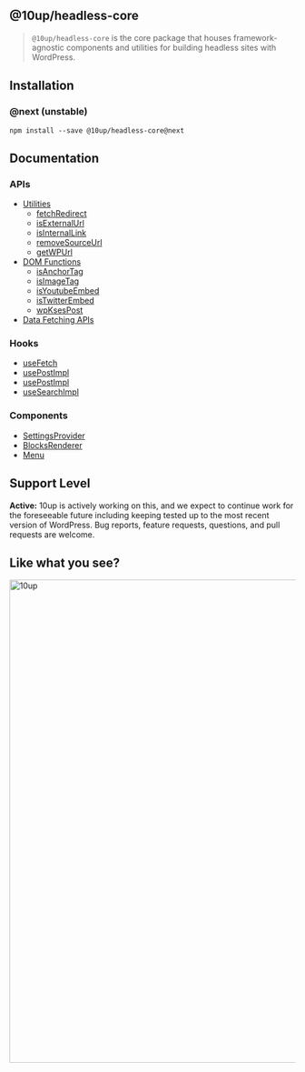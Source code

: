 ## @10up/headless-core

> `@10up/headless-core` is the core package that houses framework-agnostic components and utilities for building headless sites with WordPress.

## Installation

### @next (unstable)

```
npm install --save @10up/headless-core@next
```

## Documentation

### APIs
 - [Utilities](./docs//api/utils.md)
    - [fetchRedirect](./docs/api/utils.md#fetchRedirect)
    - [isExternalUrl](./docs/api/utils.md#isexternalurl)
    - [isInternalLink](./docs/api/utils.md#isinternallink)
    - [removeSourceUrl](./docs/api/utils.md#removesourceurl)
    - [getWPUrl](./docs/api/utils.md#getwpurl)
 - [DOM Functions](./docs/api/dom.md)
    - [isAnchorTag](./docs/api/dom.md#isAnchorTag)
    - [isImageTag](./docs/api/dom.md#isimagetag)
    - [isYoutubeEmbed](./docs/api/dom.md#isyoutubeembed)
    - [isTwitterEmbed](./docs/api/dom.md#istwitterembed)
    - [wpKsesPost](./docs/api/dom.md)
 - [Data Fetching APIs](./docs/api/data.md)

### Hooks
 - [useFetch](./docs/api/hooks.md#usefetch)
 - [usePostImpl](./docs/api/hooks.md#usepostimpl)
 - [usePostImpl](./docs/api/hooks.md#usepostsimpl)
 - [useSearchImpl](./docs/api/hooks.md#usesearchimpl)

### Components
 - [SettingsProvider](./docs/components/SettingsProvider.md)
 - [BlocksRenderer](./docs/components/BlocksRenderer.md)
 - [Menu](./docs/components/Menu.md)

## Support Level

**Active:** 10up is actively working on this, and we expect to continue work for the foreseeable future including keeping tested up to the most recent version of WordPress.  Bug reports, feature requests, questions, and pull requests are welcome.

## Like what you see?

<a href="http://10up.com/contact/"><img src="https://10up.com/uploads/2016/10/10up-Github-Banner.png" width="850" alt="10up"></a>
